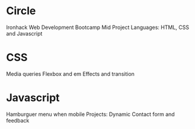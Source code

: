 # Circle 
Ironhack Web Development Bootcamp Mid Project
Languages: HTML, CSS and Javascript

#  CSS
Media queries
Flexbox and em 
Effects and transition

# Javascript
Hamburguer menu when mobile
Projects: Dynamic
Contact form and feedback
